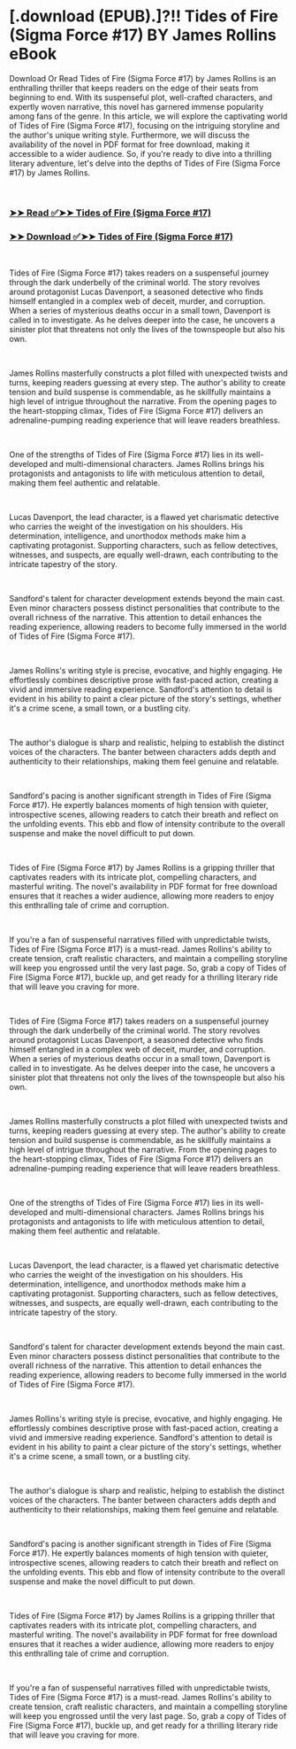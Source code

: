 # [.download (EPUB).]?!! Tides of Fire (Sigma Force #17) BY James Rollins eBook

<p>Download Or Read Tides of Fire (Sigma Force #17) by James Rollins is an enthralling thriller that keeps readers on the edge of their seats from beginning to end. With its suspenseful plot, well-crafted characters, and expertly woven narrative, this novel has garnered immense popularity among fans of the genre. In this article, we will explore the captivating world of Tides of Fire (Sigma Force #17), focusing on the intriguing storyline and the author's unique writing style. Furthermore, we will discuss the availability of the novel in PDF format for free download, making it accessible to a wider audience. So, if you're ready to dive into a thrilling literary adventure, let's delve into the depths of Tides of Fire (Sigma Force #17) by James Rollins.</p>
<p>&nbsp;</p>

### [➤➤ Read ✅➤➤ Tides of Fire (Sigma Force #17)](https://pdfworldnow.com/?book=62713210)

### [➤➤ Download ✅➤➤ Tides of Fire (Sigma Force #17)](https://pdfworldnow.com/?book=62713210)

<p>&nbsp;</p>
<p>Tides of Fire (Sigma Force #17) takes readers on a suspenseful journey through the dark underbelly of the criminal world. The story revolves around protagonist Lucas Davenport, a seasoned detective who finds himself entangled in a complex web of deceit, murder, and corruption. When a series of mysterious deaths occur in a small town, Davenport is called in to investigate. As he delves deeper into the case, he uncovers a sinister plot that threatens not only the lives of the townspeople but also his own.</p>
<p>&nbsp;</p>
<p>James Rollins masterfully constructs a plot filled with unexpected twists and turns, keeping readers guessing at every step. The author's ability to create tension and build suspense is commendable, as he skillfully maintains a high level of intrigue throughout the narrative. From the opening pages to the heart-stopping climax, Tides of Fire (Sigma Force #17) delivers an adrenaline-pumping reading experience that will leave readers breathless.</p>
<p>&nbsp;</p>
<p>One of the strengths of Tides of Fire (Sigma Force #17) lies in its well-developed and multi-dimensional characters. James Rollins brings his protagonists and antagonists to life with meticulous attention to detail, making them feel authentic and relatable.</p>
<p>&nbsp;</p>
<p>Lucas Davenport, the lead character, is a flawed yet charismatic detective who carries the weight of the investigation on his shoulders. His determination, intelligence, and unorthodox methods make him a captivating protagonist. Supporting characters, such as fellow detectives, witnesses, and suspects, are equally well-drawn, each contributing to the intricate tapestry of the story.</p>
<p>&nbsp;</p>
<p>Sandford's talent for character development extends beyond the main cast. Even minor characters possess distinct personalities that contribute to the overall richness of the narrative. This attention to detail enhances the reading experience, allowing readers to become fully immersed in the world of Tides of Fire (Sigma Force #17).</p>
<p>&nbsp;</p>
<p>James Rollins's writing style is precise, evocative, and highly engaging. He effortlessly combines descriptive prose with fast-paced action, creating a vivid and immersive reading experience. Sandford's attention to detail is evident in his ability to paint a clear picture of the story's settings, whether it's a crime scene, a small town, or a bustling city.</p>
<p>&nbsp;</p>
<p>The author's dialogue is sharp and realistic, helping to establish the distinct voices of the characters. The banter between characters adds depth and authenticity to their relationships, making them feel genuine and relatable.</p>
<p>&nbsp;</p>
<p>Sandford's pacing is another significant strength in Tides of Fire (Sigma Force #17). He expertly balances moments of high tension with quieter, introspective scenes, allowing readers to catch their breath and reflect on the unfolding events. This ebb and flow of intensity contribute to the overall suspense and make the novel difficult to put down.</p>
<p>&nbsp;</p>
<p>Tides of Fire (Sigma Force #17) by James Rollins is a gripping thriller that captivates readers with its intricate plot, compelling characters, and masterful writing. The novel's availability in PDF format for free download ensures that it reaches a wider audience, allowing more readers to enjoy this enthralling tale of crime and corruption.</p>
<p>&nbsp;</p>
<p>If you're a fan of suspenseful narratives filled with unpredictable twists, Tides of Fire (Sigma Force #17) is a must-read. James Rollins's ability to create tension, craft realistic characters, and maintain a compelling storyline will keep you engrossed until the very last page. So, grab a copy of Tides of Fire (Sigma Force #17), buckle up, and get ready for a thrilling literary ride that will leave you craving for more.</p>
<p>&nbsp;</p>
<p>Tides of Fire (Sigma Force #17) takes readers on a suspenseful journey through the dark underbelly of the criminal world. The story revolves around protagonist Lucas Davenport, a seasoned detective who finds himself entangled in a complex web of deceit, murder, and corruption. When a series of mysterious deaths occur in a small town, Davenport is called in to investigate. As he delves deeper into the case, he uncovers a sinister plot that threatens not only the lives of the townspeople but also his own.</p>
<p>&nbsp;</p>
<p>James Rollins masterfully constructs a plot filled with unexpected twists and turns, keeping readers guessing at every step. The author's ability to create tension and build suspense is commendable, as he skillfully maintains a high level of intrigue throughout the narrative. From the opening pages to the heart-stopping climax, Tides of Fire (Sigma Force #17) delivers an adrenaline-pumping reading experience that will leave readers breathless.</p>
<p>&nbsp;</p>
<p>One of the strengths of Tides of Fire (Sigma Force #17) lies in its well-developed and multi-dimensional characters. James Rollins brings his protagonists and antagonists to life with meticulous attention to detail, making them feel authentic and relatable.</p>
<p>&nbsp;</p>
<p>Lucas Davenport, the lead character, is a flawed yet charismatic detective who carries the weight of the investigation on his shoulders. His determination, intelligence, and unorthodox methods make him a captivating protagonist. Supporting characters, such as fellow detectives, witnesses, and suspects, are equally well-drawn, each contributing to the intricate tapestry of the story.</p>
<p>&nbsp;</p>
<p>Sandford's talent for character development extends beyond the main cast. Even minor characters possess distinct personalities that contribute to the overall richness of the narrative. This attention to detail enhances the reading experience, allowing readers to become fully immersed in the world of Tides of Fire (Sigma Force #17).</p>
<p>&nbsp;</p>
<p>James Rollins's writing style is precise, evocative, and highly engaging. He effortlessly combines descriptive prose with fast-paced action, creating a vivid and immersive reading experience. Sandford's attention to detail is evident in his ability to paint a clear picture of the story's settings, whether it's a crime scene, a small town, or a bustling city.</p>
<p>&nbsp;</p>
<p>The author's dialogue is sharp and realistic, helping to establish the distinct voices of the characters. The banter between characters adds depth and authenticity to their relationships, making them feel genuine and relatable.</p>
<p>&nbsp;</p>
<p>Sandford's pacing is another significant strength in Tides of Fire (Sigma Force #17). He expertly balances moments of high tension with quieter, introspective scenes, allowing readers to catch their breath and reflect on the unfolding events. This ebb and flow of intensity contribute to the overall suspense and make the novel difficult to put down.</p>
<p>&nbsp;</p>
<p>Tides of Fire (Sigma Force #17) by James Rollins is a gripping thriller that captivates readers with its intricate plot, compelling characters, and masterful writing. The novel's availability in PDF format for free download ensures that it reaches a wider audience, allowing more readers to enjoy this enthralling tale of crime and corruption.</p>
<p>&nbsp;</p>
<p>If you're a fan of suspenseful narratives filled with unpredictable twists, Tides of Fire (Sigma Force #17) is a must-read. James Rollins's ability to create tension, craft realistic characters, and maintain a compelling storyline will keep you engrossed until the very last page. So, grab a copy of Tides of Fire (Sigma Force #17), buckle up, and get ready for a thrilling literary ride that will leave you craving for more.</p>
<p>&nbsp;</p>
